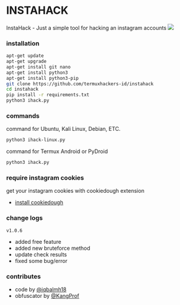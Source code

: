 # INSTAHACK
InstaHack - Just a simple tool for hacking an instagram accounts
<img src="https://raw.githubusercontent.com/termuxhackers-id/instahack/main/data/user/instahack.png">

### installation
````bash
apt-get update
apt-get upgrade
apt-get install git nano
apt-get install python3
apt-get install python3-pip
git clone https://github.com/termuxhackers-id/instahack
cd instahack
pip install -r requirements.txt
python3 ihack.py
````
### commands
command for Ubuntu, Kali Linux, Debian, ETC.
````bash
python3 ihack-linux.py
````
command for Termux Android or PyDroid
````bash
python3 ihack.py
````
### require instagram cookies
get your instagram cookies with cookiedough extension
- [install cookiedough](https://chrome.google.com/webstore/detail/cookiedough)
### change logs
```v1.0.6```
- added free feature
- added new bruteforce method
- update check results
- fixed some bug/error
### contributes
- code by [@iqbalmh18](https://instagram.com/iqbalmh18)
- obfuscator by [@KangProf](https://github.com/KangProf)
